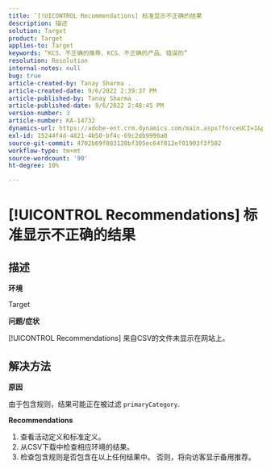 ```yaml
---
title: ’[!UICONTROL Recommendations] 标准显示不正确的结果
description: 描述
solution: Target
product: Target
applies-to: Target
keywords: “KCS、不正确的推荐、KCS、不正确的产品、错误的”
resolution: Resolution
internal-notes: null
bug: true
article-created-by: Tanay Sharma .
article-created-date: 9/6/2022 2:39:37 PM
article-published-by: Tanay Sharma .
article-published-date: 9/6/2022 2:48:45 PM
version-number: 3
article-number: KA-14732
dynamics-url: https://adobe-ent.crm.dynamics.com/main.aspx?forceUCI=1&pagetype=entityrecord&etn=knowledgearticle&id=43ddcfba-f12d-ed11-9db1-002248086735
exl-id: 15244f4d-4821-4b50-bf4c-69c2db9990a0
source-git-commit: 4702b69f883128bf305ec64f012ef01903f3f582
workflow-type: tm+mt
source-wordcount: '90'
ht-degree: 10%

---
```


# [!UICONTROL Recommendations] 标准显示不正确的结果

## 描述


<b>环境</b>

Target



<b>问题/症状</b>

[!UICONTROL Recommendations] 来自CSV的文件未显示在网站上。


## 解决方法


<b>原因</b>

由于包含规则，结果可能正在被过滤 `primaryCategory`.



<b>Recommendations</b>

1. 查看活动定义和标准定义。
2. 从CSV下载中检查相应环境的结果。
3. 检查包含规则是否包含在以上任何结果中。 否则，将向访客显示备用推荐。
